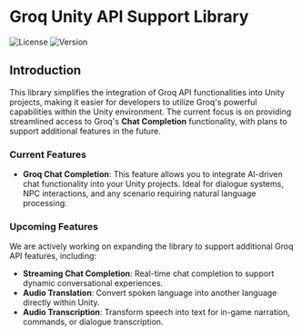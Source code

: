 # Groq Unity API Support Library

![License](https://img.shields.io/badge/license-MIT-blue.svg)
![Version](https://img.shields.io/badge/version-1.0.0-green.svg)

## Introduction

This library simplifies the integration of Groq API functionalities into Unity projects, making it easier for developers to utilize Groq's powerful capabilities within the Unity environment. The current focus is on providing streamlined access to Groq's **Chat Completion** functionality, with plans to support additional features in the future.

### Current Features

- **Groq Chat Completion**: This feature allows you to integrate AI-driven chat functionality into your Unity projects. Ideal for dialogue systems, NPC interactions, and any scenario requiring natural language processing.
  
### Upcoming Features

We are actively working on expanding the library to support additional Groq API features, including:

- **Streaming Chat Completion**: Real-time chat completion to support dynamic conversational experiences.
- **Audio Translation**: Convert spoken language into another language directly within Unity.
- **Audio Transcription**: Transform speech into text for in-game narration, commands, or dialogue transcription.
